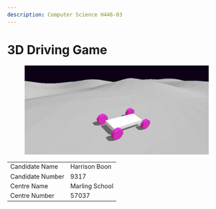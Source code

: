 ```yaml
---
description: Computer Science H446-03
---
```


# 3D Driving Game

<figure><img src=".gitbook/assets/image (1) (5).png" alt=""><figcaption></figcaption></figure>

|                  |                |
| ---------------- | -------------- |
| Candidate Name   | Harrison Boon  |
| Candidate Number | 9317           |
| Centre Name      | Marling School |
| Centre Number    | 57037          |


